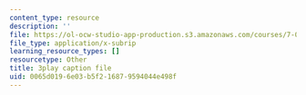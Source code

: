 ```yaml
---
content_type: resource
description: ''
file: https://ol-ocw-studio-app-production.s3.amazonaws.com/courses/7-01sc-fundamentals-of-biology-fall-2011/0065d0196e03b5f216879594044e498f_x_vlxGFrZLY.srt
file_type: application/x-subrip
learning_resource_types: []
resourcetype: Other
title: 3play caption file
uid: 0065d019-6e03-b5f2-1687-9594044e498f
---
```

